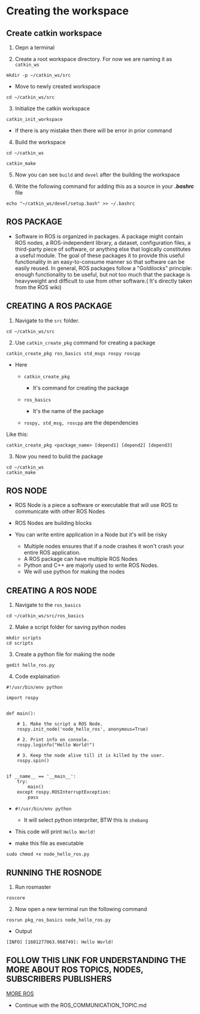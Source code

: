 # **Creating the workspace**

## **Create catkin workspace**

1. Oepn a terminal 

2. Create a root workspace directory. For now we are naming it as ```catkin_ws```

```
mkdir -p ~/catkin_ws/src
```
 + Move to newly created workspace

 ```
 cd ~/catkin_ws/src
```

3. Initialize the catkin workspace

```
catkin_init_workspace
```

+ If there is any mistake then there will be error in prior command

4. Build the workspace

```
cd ~/catkin_ws
```

```
catkin_make
```

5. Now you can see ```build``` and ```devel``` after the building the workspace

10. Write the following command for adding this as a source in your ***.bashrc*** file

```
echo "~/catkin_ws/devel/setup.bash" >> ~/.bashrc
```


## **ROS PACKAGE**

+ Software in ROS is organized in packages. A package might contain ROS nodes, a ROS-independent library, a dataset, configuration files, a third-party piece of software, or anything else that logically constitutes a useful module. The goal of these packages it to provide this useful functionality in an easy-to-consume manner so that software can be easily reused. In general, ROS packages follow a "Goldilocks" principle: enough functionality to be useful, but not too much that the package is heavyweight and difficult to use from other software.( It's directly taken from the ROS wiki)

## **CREATING A ROS PACKAGE**

1. Navigate to the ```src``` folder.

```
cd ~/catkin_ws/src
```

2. Use ```catkin_create_pkg``` command for creating a package

```
catkin_create_pkg ros_basics std_msgs rospy roscpp
```

+ Here 
    + ```catkin_create_pkg```
        + It's command for creating the package
        
    + ```ros_basics```
        + It's the name of the package

    + ```rospy, std_msg, roscpp``` are the dependencies

Like this:
```
catkin_create_pkg <package_name> [depend1] [depend2] [depend3]
```

3. Now you need to build the package

```
cd ~/catkin_ws
catkin_make
```

## **ROS NODE**

+ ROS Node is a piece a software or executable that will use ROS to communicate with other ROS Nodes

+ ROS Nodes are building blocks

+ You can write entire application in a Node but it's will be risky
    + Multiple nodes ensures that if a node crashes it won't crash your entire ROS application.
    + A ROS package can have multiple ROS Nodes
    + Python and C++ are majorly used to write ROS Nodes.
    + We will use python for making the nodes

## **CREATING A ROS NODE**

1. Navigate to the ```ros_basics```

```
cd ~/catkin_ws/src/ros_basics
```

2. Make a script folder for saving python nodes
```
mkdir scripts
cd scripts
```

3. Create a python file for making the node

```
gedit hello_ros.py
```

4. Code explaination 

```
#!/usr/bin/env python

import rospy


def main():    
    
    # 1. Make the script a ROS Node.
    rospy.init_node('node_hello_ros', anonymous=True)

    # 2. Print info on console.
    rospy.loginfo("Hello World!")
    
    # 3. Keep the node alive till it is killed by the user.
    rospy.spin()


if __name__ == '__main__':
    try:
        main()
    except rospy.ROSInterruptException:
        pass
```

+ ```#!/usr/bin/env python```

    + It will select python interpriter, BTW this is ```shebang```
+ This code will print ```Hello World!```


+ make this file as executable

```
sudo chmod +x node_hello_ros.py
```

## **RUNNING THE ROSNODE**

1. Run rosmaster

```
roscore
```

2. Now open a new terminal run the following command

```
rosrun pkg_ros_basics node_hello_ros.py
```

+ Output

```
[INFO] [1601277063.968749]: Hello World!
```



## **FOLLOW THIS LINK FOR UNDERSTANDING THE MORE ABOUT ROS TOPICS, NODES, SUBSCRIBERS PUBLISHERS**

[MORE ROS](https://youtu.be/C6BlNbeU3fQ)

 + Continue with the ROS_COMMUNICATION_TOPIC.md

 

